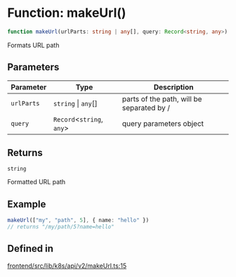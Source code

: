 # Function: makeUrl()

```ts
function makeUrl(urlParts: string | any[], query: Record<string, any>): string
```

Formats URL path

## Parameters

| Parameter | Type | Description |
| ------ | ------ | ------ |
| `urlParts` | `string` \| `any`[] | parts of the path, will be separated by / |
| `query` | `Record`\<`string`, `any`\> | query parameters object |

## Returns

`string`

Formatted URL path

## Example

```ts
makeUrl(["my", "path", 5], { name: "hello" })
// returns "/my/path/5?name=hello"
```

## Defined in

[frontend/src/lib/k8s/api/v2/makeUrl.ts:15](https://github.com/headlamp-k8s/headlamp/blob/2481a1c9f2b4a69a9320466e7a455215b14b97b0/frontend/src/lib/k8s/api/v2/makeUrl.ts#L15)

